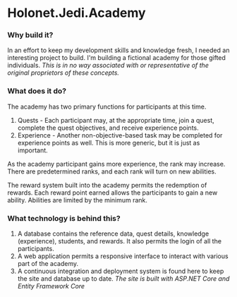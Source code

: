 # Holonet.Jedi.Academy
### Why build it?
In an effort to keep my development skills and knowledge fresh, I needed an interesting project to build. I'm building a fictional academy for those gifted individuals. *This is in no way associated with or representative of the original proprietors of these concepts.*

### What does it do?
The academy has two primary functions for participants at this time. 
1. Quests - Each participant may, at the appropriate time, join a quest, complete the quest objectives, and receive experience points. 
2. Experience - Another non-objective-based task may be completed for experience points as well. This is more generic, but it is just as important.

As the academy participant gains more experience, the rank may increase. There are predetermined ranks, and each rank will turn on new abilities.

The reward system built into the academy permits the redemption of rewards. Each reward point earned allows the participants to gain a new ability. Abilities are limited by the minimum rank.

### What technology is behind this?
1. A database contains the reference data, quest details, knowledge (experience), students, and rewards. It also permits the login of all the participants.
2. A web application permits a responsive interface to interact with various part of the academy. 
3. A continuous integration and deployment system is found here to keep the site and database up to date. 
*The site is built with ASP.NET Core and Entity Framework Core*
